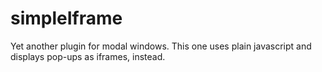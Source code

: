 # simpleIframe
Yet another plugin for modal windows. This one uses plain javascript and displays pop-ups as iframes, instead.
